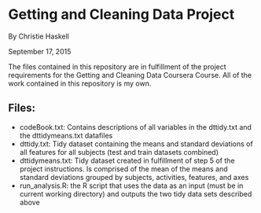 Getting and Cleaning Data Project
===

By Christie Haskell

September 17, 2015

The files contained in this repository are in fulfillment of the project requirements for the Getting and Cleaning Data Coursera Course. All of the work contained in this repository is my own.

Files:
---

- codeBook.txt: Contains descriptions of all variables in the dttidy.txt and the dttidymeans.txt datafiles
- dttidy.txt: Tidy dataset containing the means and standard deviations of all features for all subjects (test and train datasets combined)
- dttidymeans.txt: Tidy dataset created in fulfillment of step 5 of the project instructions. Is comprised of the mean of the means and standard deviations grouped by subjects, activities, features, and axes
- run_analysis.R: the R script that uses the data as an input (must be in current working directory) and outputs the two tidy data sets described above
